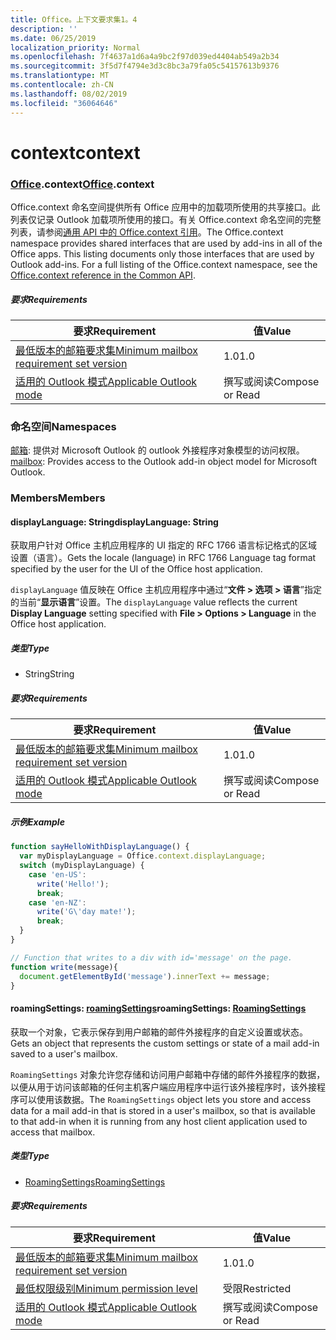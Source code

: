 ```yaml
---
title: Office。上下文要求集1。4
description: ''
ms.date: 06/25/2019
localization_priority: Normal
ms.openlocfilehash: 7f4637a1d6a4a9bc2f97d039ed4404ab549a2b34
ms.sourcegitcommit: 3f5d7f4794e3d3c8bc3a79fa05c54157613b9376
ms.translationtype: MT
ms.contentlocale: zh-CN
ms.lasthandoff: 08/02/2019
ms.locfileid: "36064646"
---
```

# <a name="context"></a><span data-ttu-id="04687-102">context</span><span class="sxs-lookup"><span data-stu-id="04687-102">context</span></span>

### <a name="officeofficemdcontext"></a><span data-ttu-id="04687-103">[Office](Office.md).context</span><span class="sxs-lookup"><span data-stu-id="04687-103">[Office](Office.md).context</span></span>

<span data-ttu-id="04687-p101">Office.context 命名空间提供所有 Office 应用中的加载项所使用的共享接口。此列表仅记录 Outlook 加载项所使用的接口。有关 Office.context 命名空间的完整列表，请参阅[通用 API 中的 Office.context 引用](/javascript/api/office/office.context)。</span><span class="sxs-lookup"><span data-stu-id="04687-p101">The Office.context namespace provides shared interfaces that are used by add-ins in all of the Office apps. This listing documents only those interfaces that are used by Outlook add-ins. For a full listing of the Office.context namespace, see the [Office.context reference in the Common API](/javascript/api/office/office.context).</span></span>

##### <a name="requirements"></a><span data-ttu-id="04687-106">要求</span><span class="sxs-lookup"><span data-stu-id="04687-106">Requirements</span></span>

|<span data-ttu-id="04687-107">要求</span><span class="sxs-lookup"><span data-stu-id="04687-107">Requirement</span></span>| <span data-ttu-id="04687-108">值</span><span class="sxs-lookup"><span data-stu-id="04687-108">Value</span></span>|
|---|---|
|[<span data-ttu-id="04687-109">最低版本的邮箱要求集</span><span class="sxs-lookup"><span data-stu-id="04687-109">Minimum mailbox requirement set version</span></span>](/office/dev/add-ins/reference/requirement-sets/outlook-api-requirement-sets)| <span data-ttu-id="04687-110">1.0</span><span class="sxs-lookup"><span data-stu-id="04687-110">1.0</span></span>|
|[<span data-ttu-id="04687-111">适用的 Outlook 模式</span><span class="sxs-lookup"><span data-stu-id="04687-111">Applicable Outlook mode</span></span>](/outlook/add-ins/#extension-points)| <span data-ttu-id="04687-112">撰写或阅读</span><span class="sxs-lookup"><span data-stu-id="04687-112">Compose or Read</span></span>|

### <a name="namespaces"></a><span data-ttu-id="04687-113">命名空间</span><span class="sxs-lookup"><span data-stu-id="04687-113">Namespaces</span></span>

<span data-ttu-id="04687-114">[邮箱](office.context.mailbox.md): 提供对 Microsoft Outlook 的 outlook 外接程序对象模型的访问权限。</span><span class="sxs-lookup"><span data-stu-id="04687-114">[mailbox](office.context.mailbox.md): Provides access to the Outlook add-in object model for Microsoft Outlook.</span></span>

### <a name="members"></a><span data-ttu-id="04687-115">Members</span><span class="sxs-lookup"><span data-stu-id="04687-115">Members</span></span>

#### <a name="displaylanguage-string"></a><span data-ttu-id="04687-116">displayLanguage: String</span><span class="sxs-lookup"><span data-stu-id="04687-116">displayLanguage: String</span></span>

<span data-ttu-id="04687-117">获取用户针对 Office 主机应用程序的 UI 指定的 RFC 1766 语言标记格式的区域设置（语言）。</span><span class="sxs-lookup"><span data-stu-id="04687-117">Gets the locale (language) in RFC 1766 Language tag format specified by the user for the UI of the Office host application.</span></span>

<span data-ttu-id="04687-118">`displayLanguage` 值反映在 Office 主机应用程序中通过“**文件 > 选项 > 语言**”指定的当前“**显示语言**”设置。</span><span class="sxs-lookup"><span data-stu-id="04687-118">The `displayLanguage` value reflects the current **Display Language** setting specified with **File > Options > Language** in the Office host application.</span></span>

##### <a name="type"></a><span data-ttu-id="04687-119">类型</span><span class="sxs-lookup"><span data-stu-id="04687-119">Type</span></span>

*   <span data-ttu-id="04687-120">String</span><span class="sxs-lookup"><span data-stu-id="04687-120">String</span></span>

##### <a name="requirements"></a><span data-ttu-id="04687-121">要求</span><span class="sxs-lookup"><span data-stu-id="04687-121">Requirements</span></span>

|<span data-ttu-id="04687-122">要求</span><span class="sxs-lookup"><span data-stu-id="04687-122">Requirement</span></span>| <span data-ttu-id="04687-123">值</span><span class="sxs-lookup"><span data-stu-id="04687-123">Value</span></span>|
|---|---|
|[<span data-ttu-id="04687-124">最低版本的邮箱要求集</span><span class="sxs-lookup"><span data-stu-id="04687-124">Minimum mailbox requirement set version</span></span>](/office/dev/add-ins/reference/requirement-sets/outlook-api-requirement-sets)| <span data-ttu-id="04687-125">1.0</span><span class="sxs-lookup"><span data-stu-id="04687-125">1.0</span></span>|
|[<span data-ttu-id="04687-126">适用的 Outlook 模式</span><span class="sxs-lookup"><span data-stu-id="04687-126">Applicable Outlook mode</span></span>](/outlook/add-ins/#extension-points)| <span data-ttu-id="04687-127">撰写或阅读</span><span class="sxs-lookup"><span data-stu-id="04687-127">Compose or Read</span></span>|

##### <a name="example"></a><span data-ttu-id="04687-128">示例</span><span class="sxs-lookup"><span data-stu-id="04687-128">Example</span></span>

```javascript
function sayHelloWithDisplayLanguage() {
  var myDisplayLanguage = Office.context.displayLanguage;
  switch (myDisplayLanguage) {
    case 'en-US':
      write('Hello!');
      break;
    case 'en-NZ':
      write('G\'day mate!');
      break;
  }
}

// Function that writes to a div with id='message' on the page.
function write(message){
  document.getElementById('message').innerText += message;
}
```

#### <a name="roamingsettings-roamingsettingsjavascriptapioutlookofficeroamingsettingsviewoutlook-js-14"></a><span data-ttu-id="04687-129">roamingSettings: [roamingSettings](/javascript/api/outlook/office.RoamingSettings?view=outlook-js-1.4)</span><span class="sxs-lookup"><span data-stu-id="04687-129">roamingSettings: [RoamingSettings](/javascript/api/outlook/office.RoamingSettings?view=outlook-js-1.4)</span></span>

<span data-ttu-id="04687-130">获取一个对象，它表示保存到用户邮箱的邮件外接程序的自定义设置或状态。</span><span class="sxs-lookup"><span data-stu-id="04687-130">Gets an object that represents the custom settings or state of a mail add-in saved to a user's mailbox.</span></span>

<span data-ttu-id="04687-131">`RoamingSettings` 对象允许您存储和访问用户邮箱中存储的邮件外接程序的数据，以便从用于访问该邮箱的任何主机客户端应用程序中运行该外接程序时，该外接程序可以使用该数据。</span><span class="sxs-lookup"><span data-stu-id="04687-131">The `RoamingSettings` object lets you store and access data for a mail add-in that is stored in a user's mailbox, so that is available to that add-in when it is running from any host client application used to access that mailbox.</span></span>

##### <a name="type"></a><span data-ttu-id="04687-132">类型</span><span class="sxs-lookup"><span data-stu-id="04687-132">Type</span></span>

*   [<span data-ttu-id="04687-133">RoamingSettings</span><span class="sxs-lookup"><span data-stu-id="04687-133">RoamingSettings</span></span>](/javascript/api/outlook/office.RoamingSettings?view=outlook-js-1.4)

##### <a name="requirements"></a><span data-ttu-id="04687-134">要求</span><span class="sxs-lookup"><span data-stu-id="04687-134">Requirements</span></span>

|<span data-ttu-id="04687-135">要求</span><span class="sxs-lookup"><span data-stu-id="04687-135">Requirement</span></span>| <span data-ttu-id="04687-136">值</span><span class="sxs-lookup"><span data-stu-id="04687-136">Value</span></span>|
|---|---|
|[<span data-ttu-id="04687-137">最低版本的邮箱要求集</span><span class="sxs-lookup"><span data-stu-id="04687-137">Minimum mailbox requirement set version</span></span>](/office/dev/add-ins/reference/requirement-sets/outlook-api-requirement-sets)| <span data-ttu-id="04687-138">1.0</span><span class="sxs-lookup"><span data-stu-id="04687-138">1.0</span></span>|
|[<span data-ttu-id="04687-139">最低权限级别</span><span class="sxs-lookup"><span data-stu-id="04687-139">Minimum permission level</span></span>](/outlook/add-ins/understanding-outlook-add-in-permissions)| <span data-ttu-id="04687-140">受限</span><span class="sxs-lookup"><span data-stu-id="04687-140">Restricted</span></span>|
|[<span data-ttu-id="04687-141">适用的 Outlook 模式</span><span class="sxs-lookup"><span data-stu-id="04687-141">Applicable Outlook mode</span></span>](/outlook/add-ins/#extension-points)| <span data-ttu-id="04687-142">撰写或阅读</span><span class="sxs-lookup"><span data-stu-id="04687-142">Compose or Read</span></span>|
